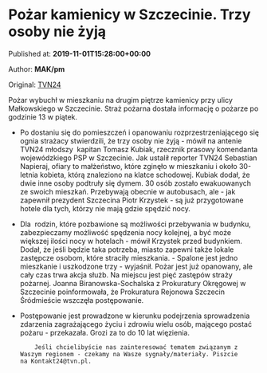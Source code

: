 
# Pożar kamienicy w Szczecinie. Trzy osoby nie żyją

Published at: **2019-11-01T15:28:00+00:00**

Author: **MAK/pm**

Original: [TVN24](https://www.tvn24.pl/pomorze,42/szczecin-pozar-kamienicy-trzy-osoby-nie-zyja,982193.html)

Pożar wybuchł w mieszkaniu na drugim piętrze kamienicy przy ulicy Małkowskiego w Szczecinie. Straż pożarna dostała informację o pożarze po godzinie 13 w piątek.
- Po dostaniu się do pomieszczeń i opanowaniu rozprzestrzeniającego się ognia strażacy stwierdzili, że trzy osoby nie żyją - mówił na antenie TVN24 młodszy  kapitan Tomasz Kubiak, rzecznik prasowy komendanta wojewódzkiego PSP w Szczecinie.
Jak ustalił reporter TVN24 Sebastian Napieraj, ofiary to małżeństwo, które zginęło w mieszkaniu i około 30-letnia kobieta, którą znaleziono na klatce schodowej.
Kubiak dodał, że dwie inne osoby podtruły się dymem.
30 osób zostało ewakuowanych ze swoich mieszkań. Przebywają obecnie w autobusach, ale - jak zapewnił prezydent Szczecina Piotr Krzystek - są już przygotowane hotele dla tych, którzy nie mają gdzie spędzić nocy.
- Dla  rodzin, które pozbawione są możliwości przebywania w budynku, zabezpieczamy możliwość spędzenia nocy kolejnej, a być może większej ilości nocy w hotelach - mówił Krzystek przed budynkiem.
Dodał, że jeśli będzie taka potrzeba, miasto zapewni także lokale zastępcze osobom, które straciły mieszkania. - Spalone jest jedno mieszkanie i uszkodzone trzy - wyjaśnił.
Pożar jest już opanowany, ale cały czas trwa akcja służb. Na miejscu jest pięć zastępów straży pożarnej.
Joanna Biranowska-Sochalska z Prokuratury Okręgowej w Szczecinie poinformowała, że Prokuratura Rejonowa Szczecin Śródmieście wszczęła postępowanie.
- Postępowanie jest prowadzone w kierunku podejrzenia sprowadzenia zdarzenia zagrażającego życiu i zdrowiu wielu osób, mającego postać pożaru - przekazała.
Grozi za to do 10 lat więzienia.

        
          Jeśli chcielibyście nas zainteresować tematem związanym z Waszym regionem - czekamy na Wasze sygnały/materiały. Piszcie na Kontakt24@tvn.pl.
        
      
